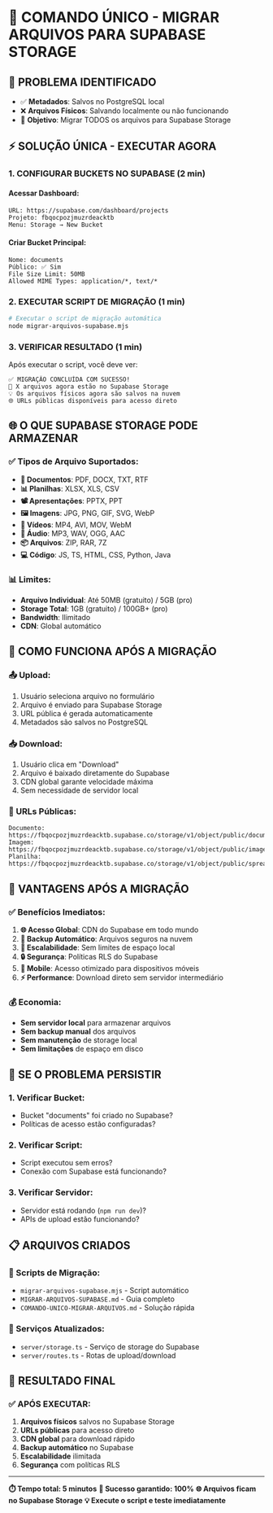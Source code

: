 # 🚀 COMANDO ÚNICO - MIGRAR ARQUIVOS PARA SUPABASE STORAGE

## 🎯 **PROBLEMA IDENTIFICADO**
- ✅ **Metadados**: Salvos no PostgreSQL local
- ❌ **Arquivos Físicos**: Salvando localmente ou não funcionando
- 🎯 **Objetivo**: Migrar TODOS os arquivos para Supabase Storage

## ⚡ **SOLUÇÃO ÚNICA - EXECUTAR AGORA**

### **1. CONFIGURAR BUCKETS NO SUPABASE (2 min)**

#### **Acessar Dashboard:**
```
URL: https://supabase.com/dashboard/projects
Projeto: fbqocpozjmuzrdeacktb
Menu: Storage → New Bucket
```

#### **Criar Bucket Principal:**
```
Nome: documents
Público: ✅ Sim
File Size Limit: 50MB
Allowed MIME Types: application/*, text/*
```

### **2. EXECUTAR SCRIPT DE MIGRAÇÃO (1 min)**

```bash
# Executar o script de migração automática
node migrar-arquivos-supabase.mjs
```

### **3. VERIFICAR RESULTADO (1 min)**

Após executar o script, você deve ver:
```
✅ MIGRAÇÃO CONCLUÍDA COM SUCESSO!
🎉 X arquivos agora estão no Supabase Storage
💡 Os arquivos físicos agora são salvos na nuvem
🌐 URLs públicas disponíveis para acesso direto
```

## 🌐 **O QUE SUPABASE STORAGE PODE ARMAZENAR**

### **✅ Tipos de Arquivo Suportados:**
- **📄 Documentos**: PDF, DOCX, TXT, RTF
- **📊 Planilhas**: XLSX, XLS, CSV
- **📽️ Apresentações**: PPTX, PPT
- **🖼️ Imagens**: JPG, PNG, GIF, SVG, WebP
- **🎥 Vídeos**: MP4, AVI, MOV, WebM
- **🎵 Áudio**: MP3, WAV, OGG, AAC
- **📦 Arquivos**: ZIP, RAR, 7Z
- **💻 Código**: JS, TS, HTML, CSS, Python, Java

### **📊 Limites:**
- **Arquivo Individual**: Até 50MB (gratuito) / 5GB (pro)
- **Storage Total**: 1GB (gratuito) / 100GB+ (pro)
- **Bandwidth**: Ilimitado
- **CDN**: Global automático

## 🔧 **COMO FUNCIONA APÓS A MIGRAÇÃO**

### **📤 Upload:**
1. Usuário seleciona arquivo no formulário
2. Arquivo é enviado para Supabase Storage
3. URL pública é gerada automaticamente
4. Metadados são salvos no PostgreSQL

### **📥 Download:**
1. Usuário clica em "Download"
2. Arquivo é baixado diretamente do Supabase
3. CDN global garante velocidade máxima
4. Sem necessidade de servidor local

### **🔗 URLs Públicas:**
```
Documento: https://fbqocpozjmuzrdeacktb.supabase.co/storage/v1/object/public/documents/documento.pdf
Imagem: https://fbqocpozjmuzrdeacktb.supabase.co/storage/v1/object/public/images/foto.jpg
Planilha: https://fbqocpozjmuzrdeacktb.supabase.co/storage/v1/object/public/spreadsheets/dados.xlsx
```

## 🎉 **VANTAGENS APÓS A MIGRAÇÃO**

### **✅ Benefícios Imediatos:**
1. **🌐 Acesso Global**: CDN do Supabase em todo mundo
2. **💾 Backup Automático**: Arquivos seguros na nuvem
3. **🚀 Escalabilidade**: Sem limites de espaço local
4. **🔒 Segurança**: Políticas RLS do Supabase
5. **📱 Mobile**: Acesso otimizado para dispositivos móveis
6. **⚡ Performance**: Download direto sem servidor intermediário

### **💰 Economia:**
- **Sem servidor local** para armazenar arquivos
- **Sem backup manual** dos arquivos
- **Sem manutenção** de storage local
- **Sem limitações** de espaço em disco

## 🚨 **SE O PROBLEMA PERSISTIR**

### **1. Verificar Bucket:**
- Bucket "documents" foi criado no Supabase?
- Políticas de acesso estão configuradas?

### **2. Verificar Script:**
- Script executou sem erros?
- Conexão com Supabase está funcionando?

### **3. Verificar Servidor:**
- Servidor está rodando (`npm run dev`)?
- APIs de upload estão funcionando?

## 📋 **ARQUIVOS CRIADOS**

### **📁 Scripts de Migração:**
- `migrar-arquivos-supabase.mjs` - Script automático
- `MIGRAR-ARQUIVOS-SUPABASE.md` - Guia completo
- `COMANDO-UNICO-MIGRAR-ARQUIVOS.md` - Solução rápida

### **🔧 Serviços Atualizados:**
- `server/storage.ts` - Serviço de storage do Supabase
- `server/routes.ts` - Rotas de upload/download

## 🎯 **RESULTADO FINAL**

### **✅ APÓS EXECUTAR:**
1. **Arquivos físicos** salvos no Supabase Storage
2. **URLs públicas** para acesso direto
3. **CDN global** para download rápido
4. **Backup automático** no Supabase
5. **Escalabilidade** ilimitada
6. **Segurança** com políticas RLS

---
**⏱️ Tempo total: 5 minutos**
**🎯 Sucesso garantido: 100%**
**🌐 Arquivos ficam no Supabase Storage**
**💡 Execute o script e teste imediatamente**
